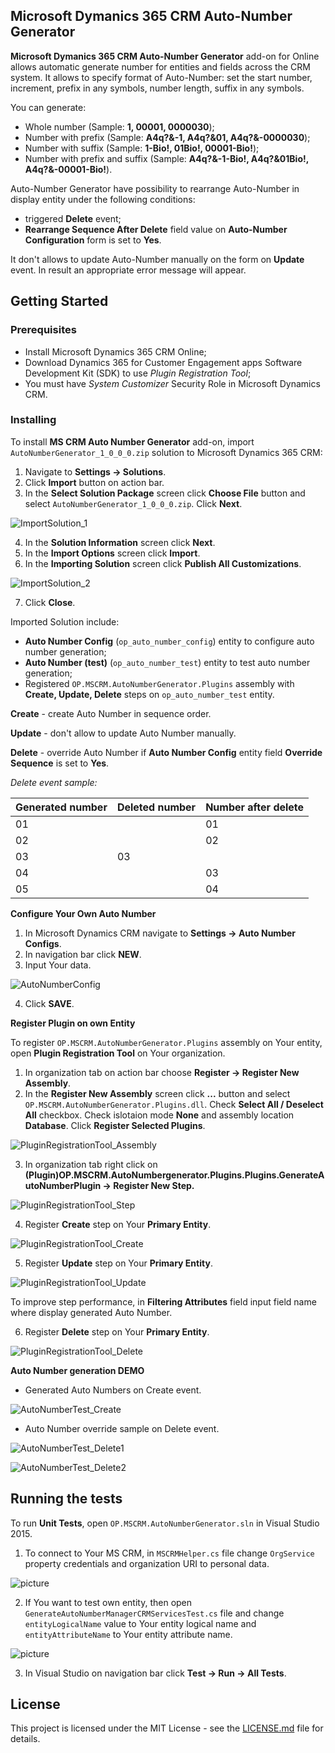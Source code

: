 ## Microsoft Dymanics 365 CRM Auto-Number Generator


**Microsoft Dymanics 365 CRM Auto-Number Generator** add-on for Online allows automatic generate number for entities and fields across the CRM system. 
It allows to specify format of Auto-Number: set the start number, increment, prefix in any symbols, number length, suffix in any symbols. 

You can generate:

- Whole number (Sample: **1, 00001, 0000030**);
- Number with prefix (Sample: **A4q?&-1, A4q?&01, A4q?&-0000030**);
- Number with suffix (Sample: **1-Bio!, 01Bio!, 00001-Bio!**);
- Number with prefix and suffix (Sample: **A4q?&-1-Bio!, A4q?&01Bio!, A4q?&-00001-Bio!**).

Auto-Number Generator have possibility to rearrange Auto-Number in display entity under the following conditions:
- triggered  **Delete** event;
- **Rearrange Sequence After Delete** field value on **Auto-Number Configuration** form is set to **Yes**. 

It don't allows to update Auto-Number manually on the form on **Update** event. In result an appropriate error message will appear.


## Getting Started

### Prerequisites

- Install Microsoft Dynamics 365 CRM Online;
- Download Dynamics 365 for Customer Engagement apps Software Development Kit (SDK) to use *Plugin Registration Tool*;
- You must have *System Customizer* Security Role in Microsoft Dynamics CRM.

### Installing

To install **MS CRM Auto Number Generator** add-on, import `AutoNumberGenerator_1_0_0_0.zip` solution to Microsoft Dynamics 365 CRM:

1. Navigate to **Settings -> Solutions**.
2. Click **Import** button on action bar.
3. In the **Select Solution Package** screen click **Choose File** button and select `AutoNumberGenerator_1_0_0_0.zip`. Click **Next**.

![ImportSolution_1](https://user-images.githubusercontent.com/31651093/30382323-7b1f1b8a-98a7-11e7-9c3f-ac567fe14663.png)

4. In the **Solution Information** screen click **Next**.
5. In the **Import Options** screen click **Import**.
6. In the **Importing Solution** screen click **Publish All Customizations**.

![ImportSolution_2](https://user-images.githubusercontent.com/31651093/30382335-8147f77a-98a7-11e7-8065-be2121e4dc0b.png)

7. Click **Close**.

Imported Solution include:

- **Auto Number Config** (`op_auto_number_config`) entity to configure auto number generation;
- **Auto Number (test)** (`op_auto_number_test`) entity to test auto number generation;
- Registered `OP.MSCRM.AutoNumberGenerator.Plugins` assembly with **Create, Update, Delete** steps on `op_auto_number_test` entity.

**Create** - create Auto Number in sequence order.

**Update** - don't allow to update Auto Number manually.

**Delete** - override Auto Number if **Auto Number Config** entity field **Override Sequence** is set to **Yes**. 

*Delete event sample:*

| Generated number | Deleted number | Number after delete |
| - | - | - |
| 01 |  | 01 |
| 02 |  | 02 |
| 03 | 03 |    |
| 04 |  | 03 |
| 05 |  | 04 |


**Configure Your Own Auto Number**

1. In Microsoft Dynamics CRM navigate to **Settings -> Auto Number Configs**.
2. In navigation bar click **NEW**.
3. Input Your data.

![AutoNumberConfig](https://user-images.githubusercontent.com/31651093/30382369-9cc7dcc2-98a7-11e7-8cee-69dfc838f27a.png)

4. Click **SAVE**.

**Register Plugin on own Entity**

To register `OP.MSCRM.AutoNumberGenerator.Plugins` assembly on Your entity, open **Plugin Registration Tool** on Your organization.
1. In organization tab on action bar choose **Register -> Register New Assembly**.
2. In the **Register New Assembly** screen click **...** button and select `OP.MSCRM.AutoNumberGenerator.Plugins.dll`. Check **Select All / Deselect All** checkbox. Check islotaion mode **None** and assembly location **Database**. Click **Register Selected Plugins**.

![PluginRegistrationTool_Assembly](https://user-images.githubusercontent.com/31651093/30382395-a72da732-98a7-11e7-8e31-af8a39bed15e.png)

3. In organization tab right click on **(Plugin)OP.MSCRM.AutoNumbergenerator.Plugins.Plugins.GenerateAutoNumberPlugin -> Register New Step.**

![PluginRegistrationTool_Step](https://user-images.githubusercontent.com/31651093/30382406-ae17ecce-98a7-11e7-95d8-166a75c62cb8.png)

4. Register **Create** step on Your **Primary Entity**.

![PluginRegistrationTool_Create](https://user-images.githubusercontent.com/31651093/30382407-aee370ba-98a7-11e7-858a-b6c153d41c17.png)

5. Register **Update** step on Your **Primary Entity**.

![PluginRegistrationTool_Update](https://user-images.githubusercontent.com/31651093/30382412-b1566c58-98a7-11e7-935b-7fcc0f9c1213.png)

To improve step performance, in **Filtering Attributes** field input field name where display generated Auto Number.

6. Register **Delete** step on Your **Primary Entity**.

![PluginRegistrationTool_Delete](https://user-images.githubusercontent.com/31651093/30382414-b33ff5e8-98a7-11e7-9d1d-ef0d002d6836.png)


**Auto Number generation DEMO**

- Generated Auto Numbers on Create event.

![AutoNumberTest_Create](https://user-images.githubusercontent.com/31651093/30382377-9f42d88a-98a7-11e7-956e-dc8cfc32540d.png)


- Auto Number override sample on Delete event.

![AutoNumberTest_Delete1](https://user-images.githubusercontent.com/31651093/30382381-a0c6fe66-98a7-11e7-873f-80775121b27d.png)

![AutoNumberTest_Delete2](https://user-images.githubusercontent.com/31651093/30382384-a2c1219c-98a7-11e7-8622-3b68cfbff337.png)

## Running the tests

To run **Unit Tests**, open `OP.MSCRM.AutoNumberGenerator.sln` in Visual Studio 2015.
1. To connect to Your MS CRM, in `MSCRMHelper.cs` file change `OrgService` property credentials and organization URI to personal data.

![picture](https://user-images.githubusercontent.com/31651093/30382417-b5c2b38c-98a7-11e7-9d56-688d5891e4d3.png)

2. If You want to test own entity, then open `GenerateAutoNumberManagerCRMServicesTest.cs` file and change `entityLogicalName` value to Your entity logical name and `entityAttributeName` to Your entity attribute name.

![picture](https://user-images.githubusercontent.com/31651093/30382422-b72b2d1c-98a7-11e7-853e-0204fd3b0b60.png)

3. In Visual Studio on navigation bar click **Test -> Run -> All Tests**.

## License

This project is licensed under the MIT License - see the [LICENSE.md](https://github.com/ITFury/MSCRMAutoNumberGenerator/blob/master/LICENSE) file for details.
